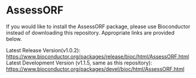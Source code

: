 # AssessORF

If you would like to install the AssessORF package, please use Bioconductor instead of downloading this repository. Appropriate links are provided below.

Latest Release Version(v1.0.2): https://www.bioconductor.org/packages/release/bioc/html/AssessORF.html
Latest Development Version (v1.1.5, same as this repository): https://www.bioconductor.org/packages/devel/bioc/html/AssessORF.html
